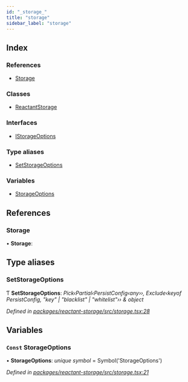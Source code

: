 ```yaml
---
id: "_storage_"
title: "storage"
sidebar_label: "storage"
---
```


## Index

### References

* [Storage](_storage_.md#storage)

### Classes

* [ReactantStorage](../classes/_storage_.reactantstorage.md)

### Interfaces

* [IStorageOptions](../interfaces/_storage_.istorageoptions.md)

### Type aliases

* [SetStorageOptions](_storage_.md#setstorageoptions)

### Variables

* [StorageOptions](_storage_.md#const-storageoptions)

## References

###  Storage

• **Storage**:

## Type aliases

###  SetStorageOptions

Ƭ **SetStorageOptions**: *Pick‹Partial‹PersistConfig‹any››, Exclude‹keyof PersistConfig<any>, "key" | "blacklist" | "whitelist"›› & object*

*Defined in [packages/reactant-storage/src/storage.tsx:28](https://github.com/unadlib/reactant/blob/37c7818/packages/reactant-storage/src/storage.tsx#L28)*

## Variables

### `Const` StorageOptions

• **StorageOptions**: *unique symbol* = Symbol('StorageOptions')

*Defined in [packages/reactant-storage/src/storage.tsx:21](https://github.com/unadlib/reactant/blob/37c7818/packages/reactant-storage/src/storage.tsx#L21)*
